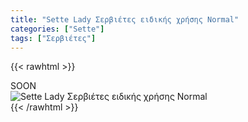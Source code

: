 ```yaml
---
title: "Sette Lady Σερβιέτες ειδικής χρήσης Normal"
categories: ["Sette"]
tags: ["Σερβιέτες"]
---
```

{{< rawhtml >}}

<div class="sload424"><div class="product">SOON<br><div class="pimg"><img alt="Sette Lady Σερβιέτες ειδικής χρήσης Normal" title="Sette Lady Σερβιέτες ειδικής χρήσης Normal" src="/media/images/sette-lady-serbietes-eidikhs-xrhshs-normal.jpg"></div></div></div>
{{< /rawhtml >}}


